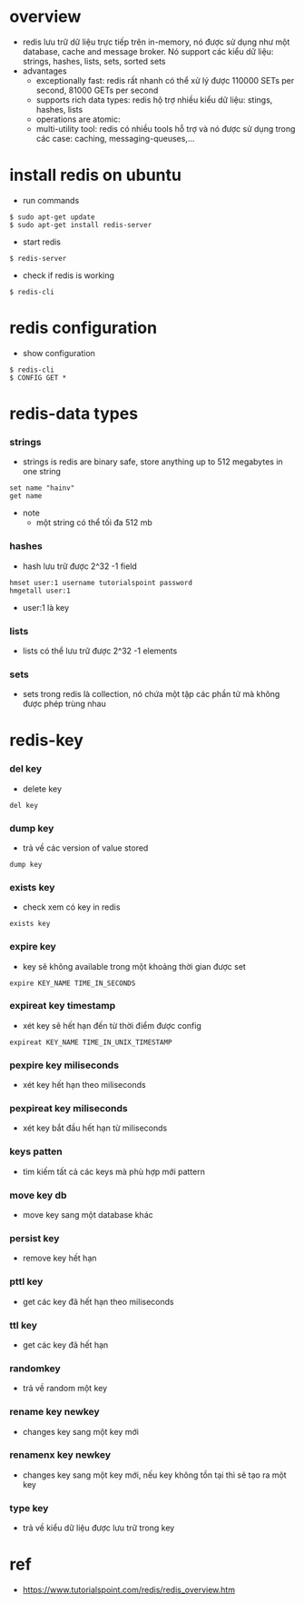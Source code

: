# overview
* redis lưu trữ dữ liệu trực tiếp trên in-memory, nó được sử dụng như một database, cache and message broker. Nó support các kiểu dữ liệu: strings, hashes, lists, sets, sorted sets
* advantages
    * exceptionally fast: redis rất nhanh có thể xử lý được 110000 SETs per second, 81000 GETs per second
    * supports rich data types: redis hộ trợ nhiều kiểu dữ liệu: stings, hashes, lists
    * operations are atomic:
    * multi-utility tool: redis có nhiều tools hỗ trợ và nó được sử dụng trong các case: caching, messaging-queuses,...

# install redis on ubuntu
* run commands
```
$ sudo apt-get update
$ sudo apt-get install redis-server
```
* start redis
```
$ redis-server
```
* check if redis is working
```
$ redis-cli
```

# redis configuration
* show configuration
```
$ redis-cli
$ CONFIG GET *
```
 
# redis-data types
### strings
* strings is redis are binary safe, store anything up to 512 megabytes in one string
```
set name "hainv"
get name
```
* note
    * một string có thể tối đa 512 mb

### hashes
* hash lưu trữ được 2^32 -1 field
```
hmset user:1 username tutorialspoint password
hmgetall user:1
```
* user:1 là key

### lists
* lists có thể lưu trữ được 2^32 -1 elements

### sets
* sets trong redis là collection, nó chứa một tập các phần tử mà không được phép trùng nhau

# redis-key
### del key
* delete key
```
del key
```

### dump key
* trả về  các version of value stored
```
dump key
```

### exists key
* check xem có key in redis
```
exists key
```

### expire key
* key sẽ không available trong một khoảng thời gian được set
```
expire KEY_NAME TIME_IN_SECONDS
```

### expireat key timestamp
* xét key sẽ hết hạn đến từ thời điểm được config
```
expireat KEY_NAME TIME_IN_UNIX_TIMESTAMP
```

### pexpire key miliseconds
* xét key hết hạn theo miliseconds

### pexpireat key miliseconds
* xét key bắt đầu hết hạn từ miliseconds

### keys patten
* tìm kiếm tất cả các keys mà phù hợp mới pattern

### move key db
* move key sang một database khác

### persist key
* remove key hết hạn

### pttl key
* get các key đã hết hạn theo miliseconds

### ttl key
* get các key đã hết hạn

### randomkey
* trả về random một key

### rename key newkey
* changes key sang một key mới

### renamenx key newkey
* changes key sang một key mới, nếu key không tồn tại thì sẽ tạo ra một key

### type key
* trả về kiểu dữ liệu được lưu trữ trong key


# ref
* https://www.tutorialspoint.com/redis/redis_overview.htm